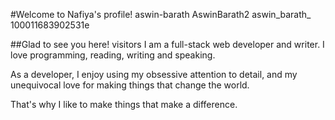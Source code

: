 #Welcome to Nafiya's profile! 
aswin-barath   AswinBarath2   aswin_barath_   100011683902531e  

##Glad to see you here!   visitors
I am a full-stack web developer and writer. I love programming, reading, writing and speaking.

As a developer, I enjoy using my obsessive attention to detail, and my unequivocal love for making things that change the world.

That's why I like to make things that make a difference.


